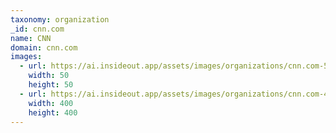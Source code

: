 ```yaml
---
taxonomy: organization
_id: cnn.com
name: CNN
domain: cnn.com
images:
  - url: https://ai.insideout.app/assets/images/organizations/cnn.com-50x50.jpg
    width: 50
    height: 50
  - url: https://ai.insideout.app/assets/images/organizations/cnn.com-400x400.jpg
    width: 400
    height: 400
---
```

